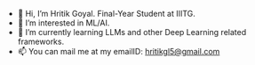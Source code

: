 - 👋 Hi, I’m Hritik Goyal. Final-Year Student at IIITG.
- 👀 I’m interested in ML/AI.
- 🌱 I’m currently learning LLMs and other Deep Learning related frameworks.
- 📫 You can mail me at my emailID: hritikgl5@gmail.com

<!---
liberty-1776/liberty-1776 is a ✨ special ✨ repository because its `README.md` (this file) appears on your GitHub profile.
You can click the Preview link to take a look at your changes.
--->
